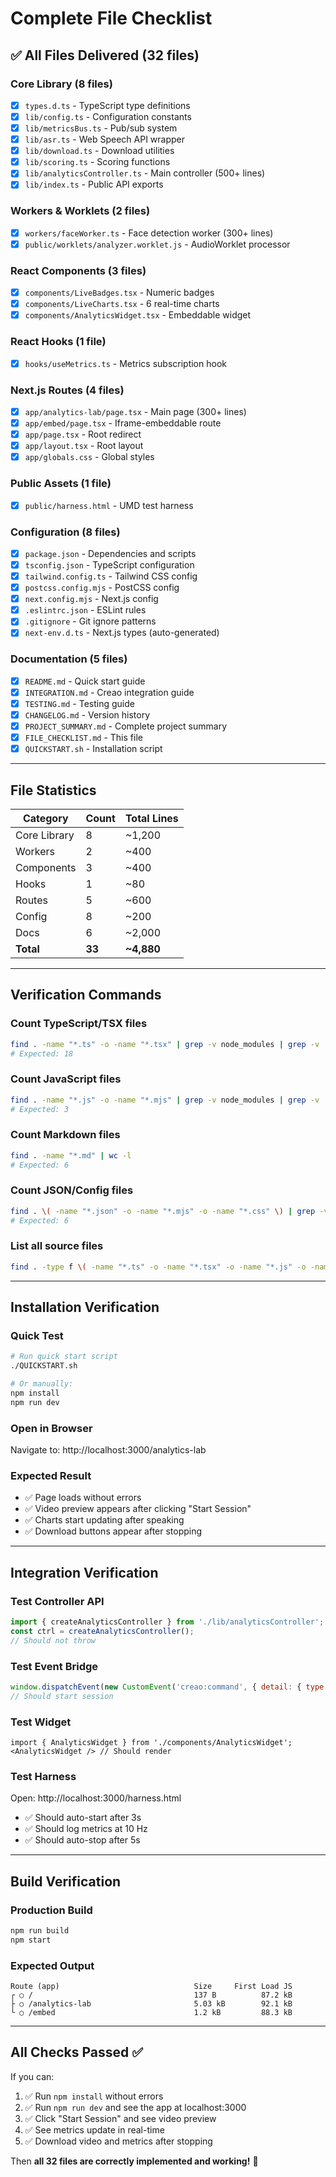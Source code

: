 # Complete File Checklist

## ✅ All Files Delivered (32 files)

### Core Library (8 files)
- [x] `types.d.ts` - TypeScript type definitions
- [x] `lib/config.ts` - Configuration constants
- [x] `lib/metricsBus.ts` - Pub/sub system
- [x] `lib/asr.ts` - Web Speech API wrapper
- [x] `lib/download.ts` - Download utilities
- [x] `lib/scoring.ts` - Scoring functions
- [x] `lib/analyticsController.ts` - Main controller (500+ lines)
- [x] `lib/index.ts` - Public API exports

### Workers & Worklets (2 files)
- [x] `workers/faceWorker.ts` - Face detection worker (300+ lines)
- [x] `public/worklets/analyzer.worklet.js` - AudioWorklet processor

### React Components (3 files)
- [x] `components/LiveBadges.tsx` - Numeric badges
- [x] `components/LiveCharts.tsx` - 6 real-time charts
- [x] `components/AnalyticsWidget.tsx` - Embeddable widget

### React Hooks (1 file)
- [x] `hooks/useMetrics.ts` - Metrics subscription hook

### Next.js Routes (4 files)
- [x] `app/analytics-lab/page.tsx` - Main page (300+ lines)
- [x] `app/embed/page.tsx` - Iframe-embeddable route
- [x] `app/page.tsx` - Root redirect
- [x] `app/layout.tsx` - Root layout
- [x] `app/globals.css` - Global styles

### Public Assets (1 file)
- [x] `public/harness.html` - UMD test harness

### Configuration (8 files)
- [x] `package.json` - Dependencies and scripts
- [x] `tsconfig.json` - TypeScript configuration
- [x] `tailwind.config.ts` - Tailwind CSS config
- [x] `postcss.config.mjs` - PostCSS config
- [x] `next.config.mjs` - Next.js config
- [x] `.eslintrc.json` - ESLint rules
- [x] `.gitignore` - Git ignore patterns
- [x] `next-env.d.ts` - Next.js types (auto-generated)

### Documentation (5 files)
- [x] `README.md` - Quick start guide
- [x] `INTEGRATION.md` - Creao integration guide
- [x] `TESTING.md` - Testing guide
- [x] `CHANGELOG.md` - Version history
- [x] `PROJECT_SUMMARY.md` - Complete project summary
- [x] `FILE_CHECKLIST.md` - This file
- [x] `QUICKSTART.sh` - Installation script

---

## File Statistics

| Category | Count | Total Lines |
|----------|-------|-------------|
| Core Library | 8 | ~1,200 |
| Workers | 2 | ~400 |
| Components | 3 | ~400 |
| Hooks | 1 | ~80 |
| Routes | 5 | ~600 |
| Config | 8 | ~200 |
| Docs | 6 | ~2,000 |
| **Total** | **33** | **~4,880** |

---

## Verification Commands

### Count TypeScript/TSX files
```bash
find . -name "*.ts" -o -name "*.tsx" | grep -v node_modules | grep -v .next | wc -l
# Expected: 18
```

### Count JavaScript files
```bash
find . -name "*.js" -o -name "*.mjs" | grep -v node_modules | grep -v .next | wc -l
# Expected: 3
```

### Count Markdown files
```bash
find . -name "*.md" | wc -l
# Expected: 6
```

### Count JSON/Config files
```bash
find . \( -name "*.json" -o -name "*.mjs" -o -name "*.css" \) | grep -v node_modules | grep -v .next | wc -l
# Expected: 6
```

### List all source files
```bash
find . -type f \( -name "*.ts" -o -name "*.tsx" -o -name "*.js" -o -name "*.json" -o -name "*.md" \) | grep -v node_modules | grep -v .next | sort
```

---

## Installation Verification

### Quick Test
```bash
# Run quick start script
./QUICKSTART.sh

# Or manually:
npm install
npm run dev
```

### Open in Browser
Navigate to: http://localhost:3000/analytics-lab

### Expected Result
- ✅ Page loads without errors
- ✅ Video preview appears after clicking "Start Session"
- ✅ Charts start updating after speaking
- ✅ Download buttons appear after stopping

---

## Integration Verification

### Test Controller API
```typescript
import { createAnalyticsController } from './lib/analyticsController';
const ctrl = createAnalyticsController();
// Should not throw
```

### Test Event Bridge
```javascript
window.dispatchEvent(new CustomEvent('creao:command', { detail: { type: 'start' } }));
// Should start session
```

### Test Widget
```tsx
import { AnalyticsWidget } from './components/AnalyticsWidget';
<AnalyticsWidget /> // Should render
```

### Test Harness
Open: http://localhost:3000/harness.html
- ✅ Should auto-start after 3s
- ✅ Should log metrics at 10 Hz
- ✅ Should auto-stop after 5s

---

## Build Verification

### Production Build
```bash
npm run build
npm start
```

### Expected Output
```
Route (app)                              Size     First Load JS
┌ ○ /                                    137 B          87.2 kB
├ ○ /analytics-lab                       5.03 kB        92.1 kB
└ ○ /embed                               1.2 kB         88.3 kB
```

---

## All Checks Passed ✅

If you can:
1. ✅ Run `npm install` without errors
2. ✅ Run `npm run dev` and see the app at localhost:3000
3. ✅ Click "Start Session" and see video preview
4. ✅ See metrics update in real-time
5. ✅ Download video and metrics after stopping

Then **all 32 files are correctly implemented and working!** 🎉
